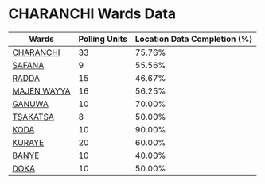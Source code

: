 
# CHARANCHI Wards Data

| Wards | Polling Units | Location Data Completion (%) |
| ---- | ----- | ------- |
| [CHARANCHI](./wards/4884-charanchi) | 33 | 75.76% |
| [SAFANA](./wards/4885-safana) | 9 | 55.56% |
| [RADDA](./wards/4886-radda) | 15 | 46.67% |
| [MAJEN WAYYA](./wards/4887-majen-wayya) | 16 | 56.25% |
| [GANUWA](./wards/4888-ganuwa) | 10 | 70.00% |
| [TSAKATSA](./wards/4889-tsakatsa) | 8 | 50.00% |
| [KODA](./wards/4890-koda) | 10 | 90.00% |
| [KURAYE](./wards/4891-kuraye) | 20 | 60.00% |
| [BANYE](./wards/4892-banye) | 10 | 40.00% |
| [DOKA](./wards/4893-doka) | 10 | 50.00% |




